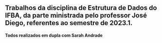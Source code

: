 <h2>Trabalhos da disciplina de Estrutura de Dados do IFBA, da parte ministrada pelo professor José Diego, referentes ao semestre de 2023.1.</h2> 
<h4>Todos realizados em dupla com Sarah Andrade</h4>
